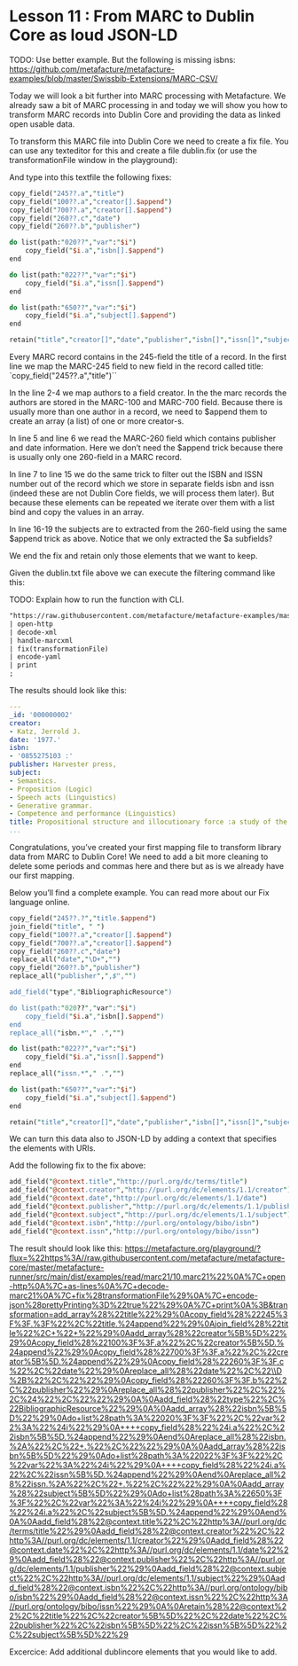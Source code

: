 # Lesson 11 : From MARC to Dublin Core as loud JSON-LD
TODO: Use better example. But the following is missing isbns: https://github.com/metafacture/metafacture-examples/blob/master/Swissbib-Extensions/MARC-CSV/

Today we will look a bit further into MARC processing with Metafacture. We already saw a bit of MARC processing in and today we will show you how to transform MARC records into Dublin Core and providing the data as linked open usable data.

To transform this MARC file into Dublin Core we need to create a fix file. You can use any texteditor for this and create a file dublin.fix (or use the transformationFile window in the playground):

And type into this textfile the following fixes:

```PERL
copy_field("245??.a","title")
copy_field("100??.a","creator[].$append")
copy_field("700??.a","creator[].$append")
copy_field("260??.c","date")
copy_field("260??.b","publisher")

do list(path:"020??","var":"$i")
    copy_field("$i.a","isbn[].$append")
end

do list(path:"022??","var":"$i")
    copy_field("$i.a","issn[].$append")
end

do list(path:"650??","var":"$i")
    copy_field("$i.a","subject[].$append")
end

retain("title","creator[]","date","publisher","isbn[]","issn[]","subject[]")
```

Every MARC record contains in the 245-field the title of a record. In the first line we map the MARC-245 field to new field in the record called title:
`copy_field("245??.a","title")``

In the line 2-4 we map authors to a field creator. In the the marc records the authors are stored in the MARC-100 and MARC-700 field. Because there is usually more than one author in a record, we need to $append them to create an array (a list) of one or more creator-s.

In line 5 and line 6 we read the MARC-260 field which contains publisher and date information. Here we don’t need the $append trick because there is usually only one 260-field in a MARC record.

In line 7 to line 15 we do the same trick to filter out the ISBN and ISSN number out of the record which we store in separate fields isbn and issn (indeed these are not Dublin Core fields, we will process them later). But because these elements can be repeated we iterate over them with a list bind and copy the values in an array.

In line 16-19 the subjects are to extracted from the 260-field using the same $append trick as above. Notice that we only extracted the $a subfields?

We end the fix and retain only those elements that we want to keep.

Given the dublin.txt file above we can execute the filtering command like this:

TODO: Explain how to run the function with CLI.


```default
"https://raw.githubusercontent.com/metafacture/metafacture-examples/master/Swissbib-Extensions/MARC-CSV/input.xml"
| open-http
| decode-xml
| handle-marcxml
| fix(transformationFile)
| encode-yaml
| print
;
```

The results should look like this:

```YAML
---
_id: '000000002'
creator:
- Katz, Jerrold J.
date: '1977.'
isbn:
- '0855275103 :'
publisher: Harvester press,
subject:
- Semantics.
- Proposition (Logic)
- Speech acts (Linguistics)
- Generative grammar.
- Competence and performance (Linguistics)
title: Propositional structure and illocutionary force :a study of the contribution of sentence meaning to speech acts /Jerrold J. Katz.
...
```

Congratulations, you’ve created your first mapping file to transform library data from MARC to Dublin Core! We need to add a bit more cleaning to delete some periods and commas here and there but as is we already have our first mapping.

Below you’ll find a complete example. You can read more about our Fix language online.

```PERL
copy_field("245??.?","title.$append")
join_field("title", " ")
copy_field("100??.a","creator[].$append")
copy_field("700??.a","creator[].$append")
copy_field("260??.c","date")
replace_all("date","\D+","")
copy_field("260??.b","publisher")
replace_all("publisher",",$","")

add_field("type","BibliographicResource")

do list(path:"020??","var":"$i")
    copy_field("$i.a","isbn[].$append")
end
replace_all("isbn.*"," .","")

do list(path:"022??","var":"$i")
    copy_field("$i.a","issn[].$append")
end
replace_all("issn.*"," .","")

do list(path:"650??","var":"$i")
    copy_field("$i.a","subject[].$append")
end

retain("title","creator[]","date","publisher","isbn[]","issn[]","subject[]")
```

We can turn this data also to JSON-LD by adding a context that specifies the elements with URIs.

Add the following fix to the fix above:

```PERL
add_field("@context.title","http://purl.org/dc/terms/title")
add_field("@context.creator","http://purl.org/dc/elements/1.1/creator")
add_field("@context.date","http://purl.org/dc/elements/1.1/date")
add_field("@context.publisher","http://purl.org/dc/elements/1.1/publisher")
add_field("@context.subject","http://purl.org/dc/elements/1.1/subject")
add_field("@context.isbn","http://purl.org/ontology/bibo/isbn")
add_field("@context.issn","http://purl.org/ontology/bibo/issn")
```

The result should look like this:
https://metafacture.org/playground/?flux=%22https%3A//raw.githubusercontent.com/metafacture/metafacture-core/master/metafacture-runner/src/main/dist/examples/read/marc21/10.marc21%22%0A%7C+open-http%0A%7C+as-lines%0A%7C+decode-marc21%0A%7C+fix%28transformationFile%29%0A%7C+encode-json%28prettyPrinting%3D%22true%22%29%0A%7C+print%0A%3B&transformation=add_array%28%22title%22%29%0Acopy_field%28%22245%3F%3F.%3F%22%2C%22title.%24append%22%29%0Ajoin_field%28%22title%22%2C+%22+%22%29%0Aadd_array%28%22creator%5B%5D%22%29%0Acopy_field%28%22100%3F%3F.a%22%2C%22creator%5B%5D.%24append%22%29%0Acopy_field%28%22700%3F%3F.a%22%2C%22creator%5B%5D.%24append%22%29%0Acopy_field%28%22260%3F%3F.c%22%2C%22date%22%29%0Areplace_all%28%22date%22%2C%22\\D%2B%22%2C%22%22%29%0Acopy_field%28%22260%3F%3F.b%22%2C%22publisher%22%29%0Areplace_all%28%22publisher%22%2C%22%2C%24%22%2C%22%22%29%0A%0Aadd_field%28%22type%22%2C%22BibliographicResource%22%29%0A%0Aadd_array%28%22isbn%5B%5D%22%29%0Ado+list%28path%3A%22020%3F%3F%22%2C%22var%22%3A%22%24i%22%29%0A++++copy_field%28%22%24i.a%22%2C%22isbn%5B%5D.%24append%22%29%0Aend%0Areplace_all%28%22isbn.%2A%22%2C%22+.%22%2C%22%22%29%0A%0Aadd_array%28%22isbn%5B%5D%22%29%0Ado+list%28path%3A%22022%3F%3F%22%2C%22var%22%3A%22%24i%22%29%0A++++copy_field%28%22%24i.a%22%2C%22issn%5B%5D.%24append%22%29%0Aend%0Areplace_all%28%22issn.%2A%22%2C%22+.%22%2C%22%22%29%0A%0Aadd_array%28%22subject%5B%5D%22%29%0Ado+list%28path%3A%22650%3F%3F%22%2C%22var%22%3A%22%24i%22%29%0A++++copy_field%28%22%24i.a%22%2C%22subject%5B%5D.%24append%22%29%0Aend%0A%0Aadd_field%28%22@context.title%22%2C%22http%3A//purl.org/dc/terms/title%22%29%0Aadd_field%28%22@context.creator%22%2C%22http%3A//purl.org/dc/elements/1.1/creator%22%29%0Aadd_field%28%22@context.date%22%2C%22http%3A//purl.org/dc/elements/1.1/date%22%29%0Aadd_field%28%22@context.publisher%22%2C%22http%3A//purl.org/dc/elements/1.1/publisher%22%29%0Aadd_field%28%22@context.subject%22%2C%22http%3A//purl.org/dc/elements/1.1/subject%22%29%0Aadd_field%28%22@context.isbn%22%2C%22http%3A//purl.org/ontology/bibo/isbn%22%29%0Aadd_field%28%22@context.issn%22%2C%22http%3A//purl.org/ontology/bibo/issn%22%29%0A%0Aretain%28%22@context%22%2C%22title%22%2C%22creator%5B%5D%22%2C%22date%22%2C%22publisher%22%2C%22isbn%5B%5D%22%2C%22issn%5B%5D%22%2C%22subject%5B%5D%22%29

Excercice: Add additional dublincore elements that you would like to add.
